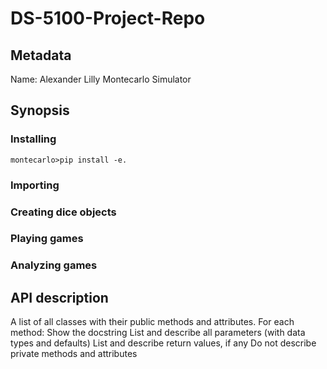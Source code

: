 # DS-5100-Project-Repo
## Metadata
Name: Alexander Lilly
Montecarlo Simulator
## Synopsis
### Installing
    montecarlo>pip install -e.
### Importing
### Creating dice objects
### Playing games
### Analyzing games
## API description
A list of all classes with their public methods and attributes.
For each method:
Show the docstring
List and describe all parameters (with data types and defaults)
List and describe return values, if any
Do not describe private methods and attributes